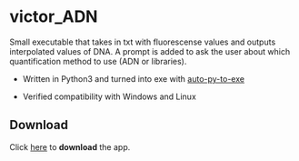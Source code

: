 # victor_ADN
Small executable that takes in txt with fluorescense values and outputs interpolated values of DNA. A prompt is added to ask the user about which quantification method to use (ADN or libraries).

- Written in Python3 and turned into exe with [auto-py-to-exe](https://pypi.org/project/auto-py-to-exe/)

- Verified compatibility with Windows and Linux

## Download
Click [here](https://drive.google.com/file/d/1VvPIoUu9UzUKa7oZju7nxiZWseJ8--_b/view?usp=sharing) to **download** the app.
